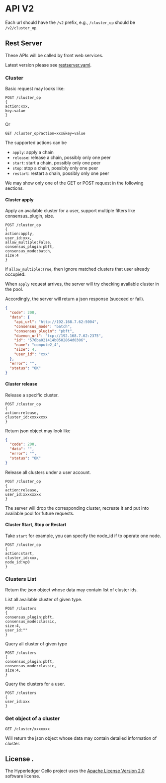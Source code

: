 # API V2

Each url should have the `/v2` prefix, e.g., `/cluster_op` should be `/v2/cluster_op`.

## Rest Server
These APIs will be called by front web services.

Latest version please see [restserver.yaml](restserver.yaml).

### Cluster

Basic request may looks like:

```
POST /cluster_op
{
action:xxx,
key:value
}
```

Or

```
GET /cluster_op?action=xxx&key=value
```

The supported actions can be 
* `apply`: apply a chain
* `release`: release a chain, possibly only one peer
* `start`: start a chain, possibly only one peer
* `stop`: stop a chain, possibly only one peer
* `restart`: restart a chain, possibly only one peer

We may show only one of the GET or POST request in the following sections.

#### Cluster apply

Apply an available cluster for a user, support multiple filters like consensus_plugin, size.

```
POST /cluster_op
{
action:apply,
user_id:xxx,
allow_multiple:False,
consensus_plugin:pbft,
consensus_mode:batch,
size:4
}
```

if `allow_multiple:True`, then ignore matched clusters that user already occupied.

When `apply` request arrives, the server will try checking  available cluster in the pool.

Accordingly, the server will return a json response (succeed or fail).

```json
{
  "code": 200,
  "data": {
    "api_url": "http://192.168.7.62:5004",
    "consensus_mode": "batch",
    "consensus_plugin": "pbft",
    "daemon_url": "tcp://192.168.7.62:2375",
    "id": "576ba021414b0502864d0306",
    "name": "compute2_4",
    "size": 4,
    "user_id": "xxx"
  },
  "error": "",
  "status": "OK"
}
```

#### Cluster release

Release a specific cluster.

```
POST /cluster_op
{
action:release,
cluster_id:xxxxxxxx
}
```

Return json object may look like

```json
{
  "code": 200,
  "data": "",
  "error": "",
  "status": "OK"
}
```

Release all clusters under a user account.

```
POST /cluster_op
{
action:release,
user_id:xxxxxxxx
}
```

The server will drop the corresponding cluster, recreate it and put into available pool for future requests.

#### Cluster Start, Stop or Restart

Take `start` for example, you can specify the node_id if to operate one node.

```
POST /cluster_op
{
action:start,
cluster_id:xxx,
node_id:vp0
}
```

### Clusters List

Return the json object whose data may contain list of cluster ids.

List all available cluster of given type.

```
POST /clusters
{
consensus_plugin:pbft,
consensus_mode:classic,
size:4,
user_id:""
}
```

Query all cluster of given type

```
POST /clusters
{
consensus_plugin:pbft,
consensus_mode:classic,
size:4,
}
```

Query the clusters for a user.

```
POST /clusters
{
user_id:xxx
}
```

### Get object of a cluster

```
GET /cluster/xxxxxxx
```

Will return the json object whose data may contain detailed information of cluster.

## License <a name="license"></a>.
The Hyperledger Cello project uses the [Apache License Version 2.0](LICENSE) software license.